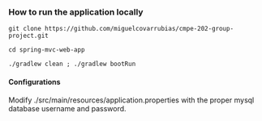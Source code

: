 ### How to run the application locally

```
git clone https://github.com/miguelcovarrubias/cmpe-202-group-project.git

cd spring-mvc-web-app

./gradlew clean ; ./gradlew bootRun
```


#### Configurations
Modify ./src/main/resources/application.properties with the proper mysql database username and password.
